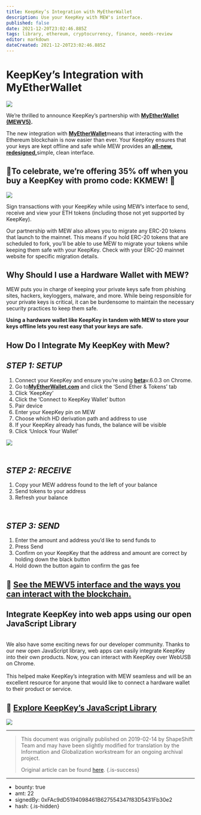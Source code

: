 ```yaml
---
title: KeepKey’s Integration with MyEtherWallet
description: Use your KeepKey with MEW's interface. 
published: false
date: 2021-12-20T23:02:46.885Z
tags: library, ethereum, cryptocurrency, finance, needs-review
editor: markdown
dateCreated: 2021-12-20T23:02:46.885Z
---
```


# KeepKey’s Integration with MyEtherWallet

![](https://assets.website-files.com/5e9a09610b7dce71f87f7f17/5e9fe9fa5e97b6163f5ed4ed_1_OZj_nDX9x-7PDWZoyYLHag.png)

We’re thrilled to announce KeepKey’s partnership with [**MyEtherWallet (MEWV5)**](https://www.myetherwallet.com/)**.**

The new integration with [**MyEtherWallet**](https://medium.com/@myetherwallet)means that interacting with the Ethereum blockchain is now easier than ever. Your KeepKey ensures that your keys are kept offline and safe while MEW provides an [**all-new, redesigned,**](https://medium.com/myetherwallet/lets-make-it-official-mew-v5-myetherwallet-s-all-new-interface-is-here-2063117180a4)simple, clean interface.

## **🎉To celebrate, we’re offering 35% off when you buy a KeepKey with promo code: KKMEW! 🎉**<br/>

![](https://assets.website-files.com/5e9a09610b7dce71f87f7f17/5e9fea567e69099e2b53bda5_1*gtQKE9HdrdIMDJhPVyfRNw.png)

Sign transactions with your KeepKey while using MEW’s interface to send, receive and view your ETH tokens (including those not yet supported by KeepKey).

Our partnership with MEW also allows you to migrate any ERC-20 tokens that launch to the mainnet. This means if you hold ERC-20 tokens that are scheduled to fork, you’ll be able to use MEW to migrate your tokens while keeping them safe with your KeepKey. Check with your ERC-20 mainnet website for specific migration details.<br/> 

## Why Should I use a Hardware Wallet with MEW?

MEW puts you in charge of keeping your private keys safe from phishing sites, hackers, keyloggers, malware, and more. While being responsible for your private keys is critical, it can be burdensome to maintain the necessary security practices to keep them safe.

**Using a hardware wallet like KeepKey in tandem with MEW to store your keys offline lets you rest easy that your keys are safe.**

## How Do I Integrate My KeepKey with Mew?

## *STEP 1: SETUP*

1. Connect your KeepKey and ensure you’re using [**beta**](https://chrome.google.com/webstore/detail/keepkey-client-beta/ndpjhnboalogfiafbknodggihfiedibo)v.6.0.3 on Chrome.
2. Go to[**MyEtherWallet.com**](https://myetherwallet.com/) and click the ‘Send Ether & Tokens’ tab
3. Click ‘KeepKey’
4. Click the ‘Connect to KeepKey Wallet’ button
5. Pair device
6. Enter your KeepKey pin on MEW
7. Choose which HD derivation path and address to use
8. If your KeepKey already has funds, the balance will be visible
9. Click ‘Unlock Your Wallet’<br/> 

![](https://assets.website-files.com/5e9a09610b7dce71f87f7f17/5e9fea565b4cf00bcc7cd319_1*Wq0sKW_qZGAJuaRJa7K7Sw.png)

## *<br/>STEP 2: RECEIVE*

1. Copy your MEW address found to the left of your balance
2. Send tokens to your address
3. Refresh your balance

## *<br/>STEP 3: SEND*

1. Enter the amount and address you’d like to send funds to
2. Press Send
3. Confirm on your KeepKey that the address and amount are correct by holding down the black button
4. Hold down the button again to confirm the gas fee

## **📌** [**See the MEWV5 interface and the ways you can interact with the blockchain.**](https://www.myetherwallet.com/#send-transaction) 

## Integrate KeepKey into web apps using our open JavaScript Library

 <br/>We also have some exciting news for our developer community. Thanks to our new open JavaScript library, web apps can easily integrate KeepKey into their own products. Now, you can interact with KeepKey over WebUSB on Chrome.<br/><br/>This helped make KeepKey’s integration with MEW seamless and will be an excellent resource for anyone that would like to connect a hardware wallet to their product or service.<br/>

## **📌** [**Explore KeepKey’s JavaScript Library**](https://github.com/keepkey/keepkey.js)

![](https://assets.website-files.com/5e9a09610b7dce71f87f7f17/5e9feaec12dcf752ef2468c9_1*JwtTvVVhY2Yz6ZTPNtZwtg.png)

---

> This document was originally published on 2019-02-14 by ShapeShift Team and may have been slightly modified for translation by the Information and Globalization workstream for an ongoing archival project.
>
> Original article can be found [here](https://shapeshift.com/library/keepkeys-integration-with-myetherwallet).
{.is-success}

---

- bounty: true
- amt: 22
- signedBy: 0xFAc9dD5194098461B627554347f83D5431Fb30e2
- hash: 
{.is-hidden}